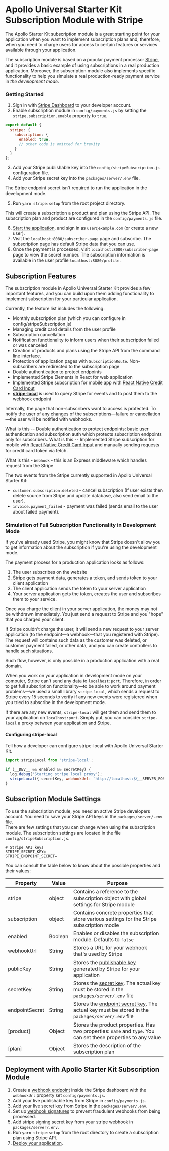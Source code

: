 # Apollo Universal Starter Kit Subscription Module with Stripe

The Apollo Starter Kit subscription module is a great starting point for your application when you want to implement 
subscription plans and, therefore, when you need to charge users for access to certain features or services available
through your application.

The subscription module is based on a popular payment processor [Stripe], and it provides a basic example of using 
subscriptions in a real production application. Moreover, the subscription module also implements specific functionality 
to help you simulate a real production-ready payment service in _the development mode_.

### Getting Started

1. Sign in with [Stripe Dashboard] to your developer account.
2. Enable subscription module in `config/payments.js` by setting the `stripe.subscription.enable` property to `true`.

```javascript
export default {
  stripe: {
    subscription: {
      enabled: true,
      // other code is omitted for brevity
    }
  }
};
```

3. Add your Stripe publishable key into the `config/stripeSubscription.js` configuration file.
4. Add your Stripe secret key into the `packages/server/.env` file.

The Stripe endpoint secret isn't required to run the application in the development mode.

5. Run `yarn stripe:setup` from the root project directory.

This will create a subscription a product and plan using the Stripe API. The subscription plan and product are configured
in the `config/payments.js` file.

6. [Start the application], and sign in as `user@example.com` (or create a new user).
7. Visit the `localhost:8080/subscriber-page` page and subscribe. The subscription page has default Stripe data that you 
can use.
8. Once the payment is processed, visit `localhost:8080/subscriber-page` page to view the secret number. The subscription 
information is available in the user profile `localhost:8080/profile`.

## Subscription Features

The subscription module in Apollo Universal Starter Kit provides a few important features, and you can build upon them 
adding functionality to implement subscription for your particular application.

Currently, the feature list includes the following:

* Monthly subscription plan (which you can configure in config/stripeSubscription.js)
* Managing credit card details from the user profile
* Subscription cancellation
* Notification functionality to inform users when their subscription failed or was canceled
* Creation of products and plans using the Stripe API from the command line interface.
* Protection of application pages with `SubscriptionRoute`. Non-subscribers are redirected to the subscription page
* Double authentication to protect endpoints
* Implemented Stripe Elements in React for web application
* Implemented Stripe subscription for mobile app with [React Native Credit Card Input]
* **[stripe-local]** is used to query Stripe for events and to post them to the webhook endpoint

Internally, the page that non-subscribers want to access is protected. To notify the user of any changes of the 
subscriptions&mdash;failure or cancellation&mdash;the user will be notified with webhooks.

What is this -- Double authentication to protect endpoints: basic user authentication and subscription auth which 
protects subscription endpoints only for subscribers.
What is this -- Implemented Stripe subscription for mobile with [React Native Credit Card Input] and manually sending 
requests for credit card token via fetch.

What is this - `Webhook` - this is an Express middleware which handles request from the Stripe 

The two events from the Stripe currently supported in Apollo Universal Starter Kit:

- `customer.subscription.deleted` - cancel subscription (If user exists then delete source from Stripe and update database, 
also send email to the user).
- `invoice.payment_failed` - payment was failed (sends email to the user about failed payment).

### Simulation of Full Subscription Functionality in Development Mode

If you've already used Stripe, you might know that Stripe doesn't allow you to get information about the subscription if
you're using the development mode.

The payment process for a production application looks as follows: 

1. The user subscribes on the website 
2. Stripe gets payment data, generates a token, and sends token to your client application
3. The client application sends the token to your server application
4. Your server application gets the token, creates the user and subscribes them to your service.

Once you charge the client in your server application, the money may not be withdrawn immediately. You just send a 
request to Stripe and you "hope" that you charged your client. 
 
If Stripe couldn't charge the user, it will send a new request to your server application (to the endpoint&mdash;a
webhook&mdash;that you registered with Stripe). The request will contains such data as the customer was deleted, or 
customer payment failed, or other data, and you can create controllers to handle such situations. 

Such flow, however, is only possible in a production application with a real domain.

When you work on your application in development mode on your computer, Stripe can't send any data to `localhost:port`.
Therefore, in order to get full subscription functionality&mdash;to be able to work around payment problems&mdash;we 
used a small library `stripe-local`, which sends a request to Stripe every 15 seconds to verify if any new events were 
registered when you tried to subscribe in the development mode.

If there are any new events, `stripe-local` will get them and send them to your application on `localhost:port`. Simply
put, you can consider `stripe-local` a proxy between your application and Stripe.

#### Configuring stripe-local

Tell how a developer can configure stripe-local with Apollo Universal Starter Kit.

```javascript
import stripeLocal from 'stripe-local';

if (__DEV__ && enabled && secretKey) {
  log.debug('Starting stripe local proxy');
  stripeLocal({ secretKey, webhookUrl: `http://localhost:${__SERVER_PORT__}${webhookUrl}` });
}
```
## Subscription Module Settings

To use the subscription module, you need an active Stripe developers account. You need to save your Stripe API keys in 
the `packages/server/.env` file.   
There are few settings that you can change when using the subscription module. The subscription settings are located in
the file `config/stripeSubscription.js`.

```dotenv
# Stripe API keys
STRIPE_SECRET_KEY=
STRIPE_ENDPOINT_SECRET=
```

You can consult the table below to know about the possible properties and their values:

| Property       | Value   | Purpose |
| -------------- | ------- | ------- |
| stripe         | object  | Contains a reference to the subscription object with global settings for Stripe module      |
| subscription   | object  | Contains concrete properties that store various settings for the Stripe subscription modle  |
| enabled        | Boolean | Enables or disables the subscription module. Defaults to `false`                            |
| webhookUrl     | String  | Stores a URL for your webhook that's used by Stripe |
| publicKey      | String  | Stores the [publishable key] generated by Stripe for your application |
| secretKey      | String  | Stores the [secret key]. The actual key must be stored in the `packages/server/.env` file |
| endpointSecret | String  | Stores the [endpoint secret key]. The actual key must be stored in the `packages/server/.env` file |
| [product]      | Object  | Stores the product properties. Has two properties: `name` and `type`. You can set these  properties to any value |
| [plan]         | Object  | Stores the description of the subscription plan |

## Deployment with Apollo Starter Kit Subscription Module

1. Create a [webhook endpoint] inside the Stripe dashboard with the `webhookUrl` property set `config/payments.js`.
2. Add your live publishable key from Stripe in `config/payments.js`.
3. Add your live secret key from Stripe in the `packages/server/.env`.
4. Set up [webhook signatures] to prevent fraudulent webhooks from being processed. 
5. Add stripe signing secret key from your stripe webhook in `packages/server/.env`. 
6. Run `yarn stripe:setup` from the root directory to create a subscription plan using Stripe API.
7. [Deploy your application].

[Stripe]: https://stripe.com
[Start the application]: https://github.com/sysgears/apollo-universal-starter-kit/wiki/Getting-Started#installing-and-running-apollo-universal-starter-kit
[Deploy your application]: https://github.com/sysgears/apollo-universal-starter-kit/wiki/Getting-Started#deploying-apollo-starter-kit-application-to-production
[stripe-local]: https://github.com/jsonmaur/stripe-local
[React Native Credit Card Input]: https://github.com/sbycrosz/react-native-credit-card-input
[Stripe Dashboard]: https://dashboard.stripe.com/login
[publishable key]: https://stripe.com/docs/keys
[secret key]: https://stripe.com/docs/keys
[endpoint secret key]: https://stripe.com/docs/webhooks/signatures
[webhook signatures]: https://stripe.com/docs/webhooks/signatures
[Webhook endpoint]: https://stripe.com/docs/webhooks